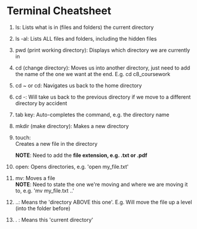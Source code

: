 # Terminal Cheatsheet

1. ls:
    Lists what is in (files and folders) the current directory

2. ls -al:
    Lists ALL files and folders, including the hidden files

3. pwd (print working directory):
    Displays which directory we are currently in

4. cd (change directory): 
    Moves us into another directory, just need to add the name of the one we want at the end. E.g. cd c8_coursework

5. cd ~ or cd:
    Navigates us back to the home directory

6. cd -:
    Will take us back to the previous directory if we move to a different directory by accident

7. tab key:
    Auto-completes the command, e.g. the directory name

8. mkdir (make directory):
    Makes a new directory

9. touch:  
    Creates a new file in the directory 
    
    **NOTE**: Need to add the **file extension, e.g. .txt or .pdf**

10. open:
    Opens directories, e.g. 'open my_file.txt'

11. mv:
    Moves a file    
    **NOTE**: Need to state the one we're moving and where we are moving it to, e.g. 'mv my_file.txt ..' 
    
12. ..: 
     Means the 'directory ABOVE this one'. E.g. Will move the file up a level (into the folder before)

13. . :
    Means this 'current directory'